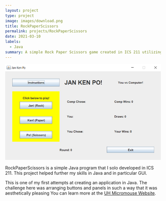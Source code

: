 ```yaml
---
layout: project
type: project
image: images/download.png
title: RockPaperScissors
permalink: projects/RockPaperScissors
date: 2021-03-10
labels:
  - Java
summary: A simple Rock Paper Scissors game created in ICS 211 utilizing a GUI.
---
```


<img class="ui medium right floated rounded image" src="../images/JanKenPo.png">

RockPaperScissors is a simple Java program that I solo developed in ICS 211. This project helped further my skills in Java and in particular GUI.

This is one of my first attempts at creating an application in Java. The challenge here was arranging buttons and panels in such a way that it was aesthetically pleasing
You can learn more at the [UH Micromouse Website](http://www-ee.eng.hawaii.edu/~mmouse/about.html).



